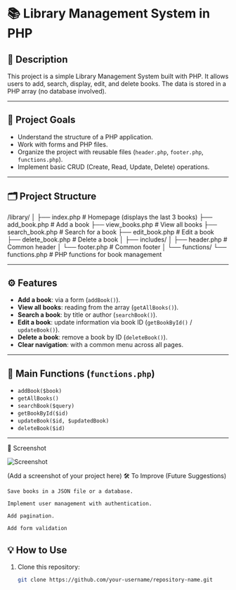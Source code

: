 # 📚 Library Management System in PHP

## 📝 Description

This project is a simple Library Management System built with PHP. It allows users to add, search, display, edit, and delete books. The data is stored in a PHP array (no database involved).

---

## 🎯 Project Goals

- Understand the structure of a PHP application.
- Work with forms and PHP files.
- Organize the project with reusable files (`header.php`, `footer.php`, `functions.php`).
- Implement basic CRUD (Create, Read, Update, Delete) operations.

---

## 🗂️ Project Structure

/library/ │ ├── index.php # Homepage (displays the last 3 books) ├── add_book.php # Add a book ├── view_books.php # View all books ├── search_book.php # Search for a book ├── edit_book.php # Edit a book ├── delete_book.php # Delete a book │ ├── includes/ │ ├── header.php # Common header │ └── footer.php # Common footer │ └── functions/ └── functions.php # PHP functions for book management


---

## ⚙️ Features

- **Add a book**: via a form (`addBook()`).
- **View all books**: reading from the array (`getAllBooks()`).
- **Search a book**: by title or author (`searchBook()`).
- **Edit a book**: update information via book ID (`getBookById()` / `updateBook()`).
- **Delete a book**: remove a book by ID (`deleteBook()`).
- **Clear navigation**: with a common menu across all pages.

---

## 🧠 Main Functions (`functions.php`)

- `addBook($book)`
- `getAllBooks()`
- `searchBook($query)`
- `getBookById($id)`
- `updateBook($id, $updatedBook)`
- `deleteBook($id)`

---
📸 Screenshot

![Screenshot](assets/Screenshot.png)


(Add a screenshot of your project here)
🛠️ To Improve (Future Suggestions)

    Save books in a JSON file or a database.

    Implement user management with authentication.

    Add pagination.

    Add form validation
## 💡 How to Use

1. Clone this repository:
   ```bash
   git clone https://github.com/your-username/repository-name.git
